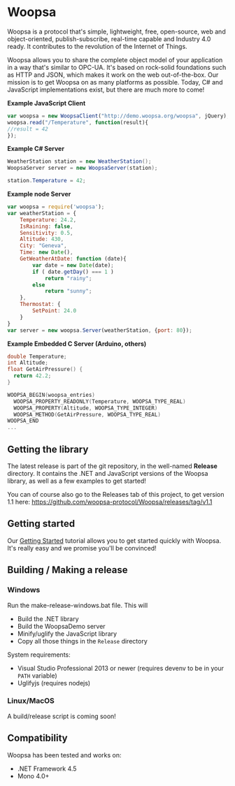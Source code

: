 # Woopsa
Woopsa is a protocol that's simple, lightweight, free, open-source, web and object-oriented, publish-subscribe, real-time capable and Industry 4.0 ready. It contributes to the revolution of the Internet of Things.

Woopsa allows you to share the complete object model of your application in a way that's similar to OPC-UA. It's based on rock-solid foundations such as HTTP and JSON, which makes it work on the web out-of-the-box. Our mission is to get Woopsa on as many platforms as possible. Today, C# and JavaScript implementations exist, but there are much more to come!

**Example JavaScript Client**

```javascript
var woopsa = new WoopsaClient("http://demo.woopsa.org/woopsa", jQuery);
woopsa.read("/Temperature", function(result){
//result = 42
});
```


**Example C# Server**

```csharp
WeatherStation station = new WeatherStation();
WoopsaServer server = new WoopsaServer(station);

station.Temperature = 42;
```

**Example node Server**
```javascript
var woopsa = require('woopsa');
var weatherStation = {
    Temperature: 24.2,
    IsRaining: false,
    Sensitivity: 0.5,
    Altitude: 430,
    City: "Geneva",
    Time: new Date(),
    GetWeatherAtDate: function (date){
        var date = new Date(date);
        if ( date.getDay() === 1 )
            return "rainy";
        else
            return "sunny";
    },
    Thermostat: {
        SetPoint: 24.0
    }
}
var server = new woopsa.Server(weatherStation, {port: 80});
```

**Example Embedded C Server (Arduino, others)**

```c
double Temperature;
int Altitude;
float GetAirPressure() {
  return 42.2;
}

WOOPSA_BEGIN(woopsa_entries)
  WOOPSA_PROPERTY_READONLY(Temperature, WOOPSA_TYPE_REAL)
  WOOPSA_PROPERTY(Altitude, WOOPSA_TYPE_INTEGER)
  WOOPSA_METHOD(GetAirPressure, WOOPSA_TYPE_REAL)
WOOPSA_END
...
```

## Getting the library
The latest release is part of the git repository, in the well-named **Release** directory. It contains the .NET and JavaScript versions of the Woopsa library, as well as a few examples to get started!

You can of course also go to the Releases tab of this project, to get version 1.1 here: https://github.com/woopsa-protocol/Woopsa/releases/tag/v1.1

## Getting started
Our [Getting Started](http://www.woopsa.org/get-started/) tutorial allows you to get started quickly with Woopsa. It's really easy and we promise you'll be convinced!

## Building / Making a release
### Windows
Run the make-release-windows.bat file. This will
 * Build the .NET library
 * Build the WoopsaDemo server
 * Minify/uglify the JavaScript library
 * Copy all those things in the ``Release`` directory

System requirements:
 * Visual Studio Professional 2013 or newer (requires devenv to be in your ``PATH`` variable)
 * Uglifyjs (requires nodejs)

### Linux/MacOS
A build/release script is coming soon!

## Compatibility
Woopsa has been tested and works on:
 * .NET Framework 4.5
 * Mono 4.0+
 
